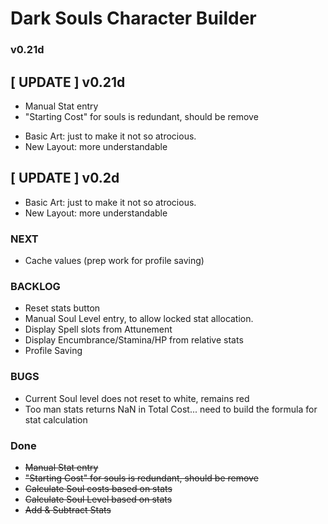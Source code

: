  Dark Souls Character Builder
======================================
### v0.21d

[ UPDATE ] v0.21d
-----------------------------------
* Manual Stat entry
* "Starting Cost" for souls is redundant, should be remove
+ Basic Art: just to make it not so atrocious.
+ New Layout: more understandable

[ UPDATE ] v0.2d
-----------------------------------
+ Basic Art: just to make it not so atrocious.
+ New Layout: more understandable


### NEXT
* Cache values (prep work for profile saving)


### BACKLOG
* Reset stats button
* Manual Soul Level entry, to allow locked stat allocation.
* Display Spell slots from Attunement
* Display Encumbrance/Stamina/HP from relative stats
* Profile Saving


### BUGS
- Current Soul level does not reset to white, remains red
- Too man stats returns NaN in Total Cost... need to build the formula for stat calculation

### Done
* ~~Manual Stat entry~~
* ~~"Starting Cost" for souls is redundant, should be remove~~
* ~~Calculate Soul costs based on stats~~
* ~~Calculate Soul Level based on stats~~
* ~~Add & Subtract Stats~~